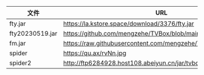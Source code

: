 

|   文件 | URL |
| ---- | ---- |
| fty.jar | https://la.kstore.space/download/3376/fty.jar |
| fty20230519.jar | https://github.com/mengzehe/TVBox/blob/main/jar/fty.jar |
| fm.jar |  https://raw.githubusercontent.com/mengzehe/TVBox/main/jar/fm.jar |
| spider | https://qu.ax/rvNn.jpg |
| spider2 | http://ftp6284928.host108.abeiyun.cn/jar/tvbox.txt |